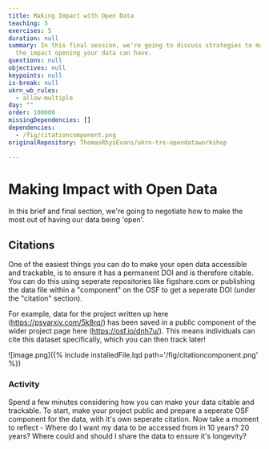 ```yaml
---
title: Making Impact with Open Data
teaching: 5
exercises: 5
duration: null
summary: In this final session, we're going to discuss strategies to maximise
  the impact opening your data can have.
questions: null
objectives: null
keypoints: null
is-break: null
ukrn_wb_rules:
  - allow-multiple
day: ""
order: 100000
missingDependencies: []
dependencies:
  - /fig/citationcomponent.png
originalRepository: ThomasRhysEvans/ukrn-tre-opendataworkshop

---
```

# Making Impact with Open Data

In this brief and final section, we're going to negotiate how to make the most out of having our data being 'open'.



## Citations

One of the easiest things you can do to make your open data accessible and trackable, is to ensure it has a permanent DOI and is therefore citable. You can do this using seperate repositories like figshare.com or publishing the data file within a "component" on the OSF to get a seperate DOI (under the "citation" section). 

For example, data for the project written up here (https://psyarxiv.com/5k8rq/) has been saved in a public component of the wider project page here (https://osf.io/dnh7u/). This means individuals can cite this dataset specifically, which you can then track later! 

![image.png]({% include installedFile.lqd path='/fig/citationcomponent.png' %})



### Activity

Spend a few minutes considering how you can make your data citable and trackable. To start, make your project public and prepare a seperate OSF component for the data, with it's own seperate citation. Now take a moment to reflect - Where do I want my data to be accessed from in 10 years? 20 years? Where could and should I share the data to ensure it's longevity?

